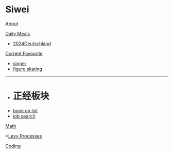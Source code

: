 # Siwei

[About](index.md)

[Daily Meals]()
 
  * [2024Deutschland](daily-meals/03140315.md)

[Current Favourite]()

  * [singer](current-favourite/geshou.md)
  * [figure skating](current-favourite/figure-skating.md)
- - - -
  * # 正经板块
  * [book on list](current-favourite/stress.md)
  * [job search](current-favourite/jobsearch.md)


[Math]()

  *[Levy Processes](math/levy_processes.md)

[Coding](coding/PythonNote.md)

<script src="https://polyfill.io/v3/polyfill.min.js?features=es6"></script>
<script id="MathJax-script" async src="https://cdn.jsdelivr.net/npm/mathjax@3/es5/tex-mml-chtml.js"></script>

